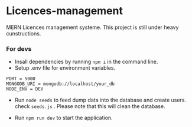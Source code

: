 # Licences-management

MERN Licences management systeme.
This project is still under heavy cunstructions.

### For devs

- Insall dependencies by running `npm i` in the command line.
- Setup .env file for environment variables.

```
PORT = 5000
MONGODB_URI = mongodb://localhost/your_db
NODE_ENV = DEV
```

- Run `node seeds` to feed dump data into the database and create users. check `seeds.js` . Please note that this will clean the database.

- Run `npm run dev` to start the application.
